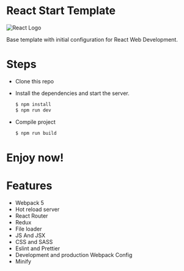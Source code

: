 # React Start Template

![React Logo](https://upload.wikimedia.org/wikipedia/commons/thumb/a/a7/React-icon.svg/512px-React-icon.svg.png)

Base template with initial configuration for React Web Development.

# Steps

 - Clone this repo
 - Install the dependencies and start the server.

    ```sh
    $ npm install
    $ npm run dev
    ```

 - Compile project
 
    ```sh
    $ npm run build
    ```
# Enjoy now!

# Features
* Webpack 5
* Hot reload server
* React Router
* Redux
* File loader
* JS And JSX
* CSS and SASS
* Eslint and Prettier
* Development and production Webpack Config 
* Minify